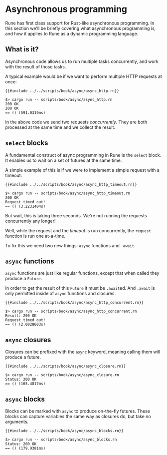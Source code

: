 # Asynchronous programming

Rune has first class support for Rust-like asynchronous programming.
In this section we'll be briefly covering what asynchronous programming is, and
how it applies to Rune as a dynamic programming language.

## What is it?

Asynchronous code allows us to run multiple tasks concurrently, and work with
the result of those tasks.

A typical example would be if we want to perform multiple HTTP requests at once:

```rune
{{#include ../../scripts/book/async/async_http.rn}}
```

```text
$> cargo run -- scripts/book/async/async_http.rn
200 OK
200 OK
== () (591.0319ms)
```

In the above code we send two requests *concurrently*. They are both processed
at the same time and we collect the result.

## `select` blocks

A fundamental construct of async programming in Rune is the `select` block.
It enables us to wait on a set of futures at the same time.

A simple example of this is if we were to implement a simple request with a
timeout:

```rune
{{#include ../../scripts/book/async/async_http_timeout.rn}}
```

```text
$> cargo run -- scripts/book/async/async_http_timeout.rn
200 OK
Request timed out!
== () (3.2231404s)
```

But wait, this is taking three seconds. We're not running the requests
concurrently any longer!

Well, while the request and the *timeout* is run concurrently, the `request`
function is run one at-a-time.

To fix this we need two new things: `async` functions and `.await`.

## `async` functions

`async` functions are just like regular functions, except that when called they
produce a `Future`.

In order to get the result of this `Future` it must be `.await`ed. And `.await`
is only permitted inside of `async` functions and closures.

```rune
{{#include ../../scripts/book/async/async_http_concurrent.rn}}
```

```text
$> cargo run -- scripts/book/async/async_http_concurrent.rn
Result: 200 OK
Request timed out!
== () (2.0028603s)
```

## `async` closures

Closures can be prefixed with the `async` keyword, meaning calling them will
produce a future.

```rune
{{#include ../../scripts/book/async/async_closure.rn}}
```

```text
$> cargo run -- scripts/book/async/async_closure.rn
Status: 200 OK
== () (165.4817ms)
```

## `async` blocks

Blocks can be marked with `async` to produce on-the-fly futures. These blocks
can capture variables the same way as closures do, but take no arguments.

```rune
{{#include ../../scripts/book/async/async_blocks.rn}}
```

```text
$> cargo run -- scripts/book/async/async_blocks.rn
Status: 200 OK
== () (179.9381ms)
```
